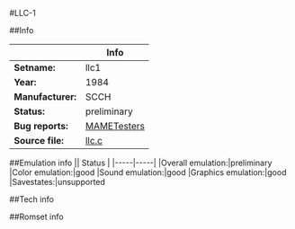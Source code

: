 #LLC-1

##Info

||Info|
|-----|-----|
|**Setname:**|llc1
|**Year:**|1984
|**Manufacturer:**|SCCH
|**Status:**|preliminary
|**Bug reports:**|[MAMETesters](http://mametesters.org/view_all_set.php?type=1&temporary=y&search=llc.c)
|**Source file:**|[llc.c](https://github.com/mamedev/mame/blob/master/src/mess/drivers/llc.c)

##Emulation info
|| Status |
|-----|-----|
|Overall emulation:|preliminary
|Color emulation:|good
|Sound emulation:|good
|Graphics emulation:|good
|Savestates:|unsupported

##Tech info

##Romset info

<!--- START OF EDITED COMMENT DO NOT TOUCH TEXT ABOVE-->
